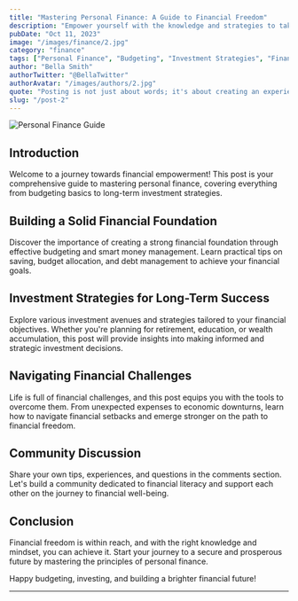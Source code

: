 ```yaml
---
title: "Mastering Personal Finance: A Guide to Financial Freedom"
description: "Empower yourself with the knowledge and strategies to take control of your finances, paving the way to a secure and prosperous future."
pubDate: "Oct 11, 2023"
image: "/images/finance/2.jpg"
category: "finance"
tags: ["Personal Finance", "Budgeting", "Investment Strategies", "Financial Planning"]
author: "Bella Smith"
authorTwitter: "@BellaTwitter"
authorAvatar: "/images/authors/2.jpg"
quote: "Posting is not just about words; it's about creating an experience."
slug: "/post-2"
---
```


![Personal Finance Guide](https://example.com/personal_finance_guide.jpg)

## Introduction

Welcome to a journey towards financial empowerment! This post is your comprehensive guide to mastering personal finance, covering everything from budgeting basics to long-term investment strategies.

## Building a Solid Financial Foundation

Discover the importance of creating a strong financial foundation through effective budgeting and smart money management. Learn practical tips on saving, budget allocation, and debt management to achieve your financial goals.

## Investment Strategies for Long-Term Success

Explore various investment avenues and strategies tailored to your financial objectives. Whether you're planning for retirement, education, or wealth accumulation, this post will provide insights into making informed and strategic investment decisions.

## Navigating Financial Challenges

Life is full of financial challenges, and this post equips you with the tools to overcome them. From unexpected expenses to economic downturns, learn how to navigate financial setbacks and emerge stronger on the path to financial freedom.

## Community Discussion

Share your own tips, experiences, and questions in the comments section. Let's build a community dedicated to financial literacy and support each other on the journey to financial well-being.

## Conclusion

Financial freedom is within reach, and with the right knowledge and mindset, you can achieve it. Start your journey to a secure and prosperous future by mastering the principles of personal finance.

Happy budgeting, investing, and building a brighter financial future!

---

